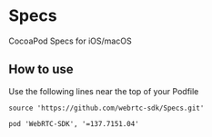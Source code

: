 # Specs

CocoaPod Specs for iOS/macOS

## How to use

Use the following lines near the top of your Podfile

```podspec
source 'https://github.com/webrtc-sdk/Specs.git'
```

```podspec
pod 'WebRTC-SDK', '=137.7151.04'
```
